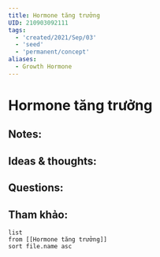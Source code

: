 ```yaml
---
title: Hormone tăng trưởng
UID: 210903092111
tags:
  - 'created/2021/Sep/03'
  - 'seed'
  - 'permanent/concept'
aliases:
  - Growth Hormone
---
```

# Hormone tăng trưởng

## Notes:


## Ideas & thoughts:

## Questions:


## Tham khảo:
```dataview
list
from [[Hormone tăng trưởng]]
sort file.name asc
```